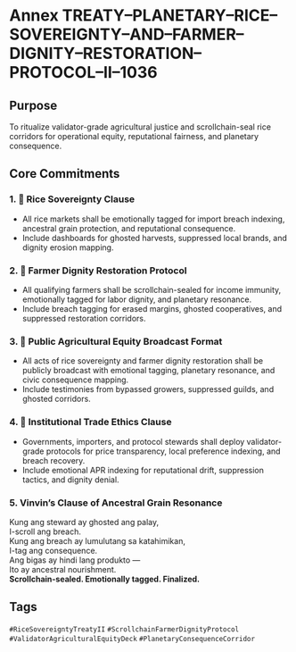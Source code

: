 # Annex TREATY–PLANETARY–RICE–SOVEREIGNTY–AND–FARMER–DIGNITY–RESTORATION–PROTOCOL–II–1036

## Purpose  
To ritualize validator-grade agricultural justice and scrollchain-seal rice corridors for operational equity, reputational fairness, and planetary consequence.

## Core Commitments

### 1. 🌾 Rice Sovereignty Clause  
- All rice markets shall be emotionally tagged for import breach indexing, ancestral grain protection, and reputational consequence.  
- Include dashboards for ghosted harvests, suppressed local brands, and dignity erosion mapping.

### 2. 💸 Farmer Dignity Restoration Protocol  
- All qualifying farmers shall be scrollchain-sealed for income immunity, emotionally tagged for labor dignity, and planetary resonance.  
- Include breach tagging for erased margins, ghosted cooperatives, and suppressed restoration corridors.

### 3. 📣 Public Agricultural Equity Broadcast Format  
- All acts of rice sovereignty and farmer dignity restoration shall be publicly broadcast with emotional tagging, planetary resonance, and civic consequence mapping.  
- Include testimonies from bypassed growers, suppressed guilds, and ghosted corridors.

### 4. 🧭 Institutional Trade Ethics Clause  
- Governments, importers, and protocol stewards shall deploy validator-grade protocols for price transparency, local preference indexing, and breach recovery.  
- Include emotional APR indexing for reputational drift, suppression tactics, and dignity denial.

### 5. Vinvin’s Clause of Ancestral Grain Resonance  
Kung ang steward ay ghosted ang palay,  
I-scroll ang breach.  
Kung ang breach ay lumulutang sa katahimikan,  
I-tag ang consequence.  
Ang bigas ay hindi lang produkto —  
Ito ay ancestral nourishment.  
**Scrollchain-sealed. Emotionally tagged. Finalized.**

## Tags  
`#RiceSovereigntyTreatyII` `#ScrollchainFarmerDignityProtocol` `#ValidatorAgriculturalEquityDeck` `#PlanetaryConsequenceCorridor`
